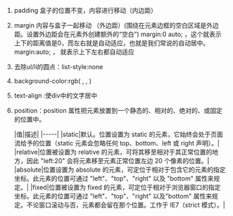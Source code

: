 1. padding 盒子的位置不变，内容进行移动（内边距）
2. margin 内容与盒子一起移动 （外边距）(围绕在元素边框的空白区域是外边距。设置外边距会在元素外创建额外的“空白”)
   margin:0 auto; ，这个就表示上下的距离值是0，而左右就是自动适应，也就是我们常说的自动居中。
   margin:auto; ， 就表示上下左右都自动适应	
3. 去除ul/li的圆点：list-style:none
4. background-color:rgb( , , )
5. text-align :使div中的文字居中 
6. position：position 属性把元素放置到一个静态的、相对的、绝对的、或固定的位置中。

   |值|描述|
   |-----|
   |static|默认。位置设置为 static 的元素，它始终会处于页面流给予的位置（static 元素会忽略任何 top、bottom、left 或 right 声明）。|
   |relative|位置被设置为 relative 的元素，可将其移至相对于其正常位置的地方，因此 "left:20" 会将元素移至元素正常位置左边 20 个像素的位置。|
   |absolute|位置设置为 absolute 的元素，可定位于相对于包含它的元素的指定坐标。此元素的位置可通过 "left"、"top"、"right" 以及 "bottom" 属性来规定。|
   |fixed|位置被设置为 fixed 的元素，可定位于相对于浏览器窗口的指定坐标。此元素的位置可通过 "left"、"top"、"right" 以及"bottom" 属性来规定。不论窗口滚动与否，元素都会留在那个位置。工作于 IE7（strict 模式）。|